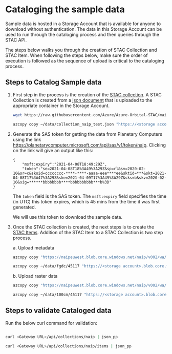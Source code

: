 # Cataloging the sample data

Sample data is hosted in a Storage Account that is available for anyone to download without authentication. The data in this Storage Account can be used to run through the cataloging process and then queries through the STAC API.

The steps below walks you through the creation of STAC Collection and STAC Item. When following the steps below, make sure the order of execution is followed as the sequence of upload is critical to the cataloging process.

## Steps to Catalog Sample data

1. First step in the process is the creation of the [STAC collection](https://github.com/radiantearth/stac-spec/blob/master/collection-spec/collection-spec.md). A STAC Collection is created from a [json document](../deploy/sample-data/collection_naip_test.json) that is uploaded to the appropriate container in the Storage Account.


    ```bash
    wget https://raw.githubusercontent.com/Azure/Azure-Orbital-STAC/main/deploy/sample-data/collection_naip_test.json -P ~/data/collection_naip_test.json
    ```

    ```bash
    azcopy copy ~/data/collection_naip_test.json "https://<storage account>.blob.core.windows.net/staccollection/collection_naip_test.json?<SAS-token>" --recursive=true
    ```

2. Generate the SAS token for getting the data from Planetary Computers using the link https://planetarycomputer.microsoft.com/api/sas/v1/token/naip. Clicking on the link will give an output like this:

    ```
    {
        "msft:expiry":"2021-04-08T18:49:29Z",
        "token":"se=2021-04-08T18%3A49%3A29Z&sp=rl&sv=2020-02-10&sr=c&skoid=cccccccc-****-****-aaaa-eee****ee&sktid=***&skt=2021-04-08T17%3A47%3A29Z&ske=2021-04-09T17%3A49%3A29Z&sks=b&skv=2020-02-10&sig=******bbbbbbbb****bbbbbbbbbb***b%3D"
    }
    ```
    The `token` field is the SAS token. The `msft:expiry` field specifies the time (in UTC) this token expires, which is 45 mins from the time it was first generated.

    We will use this token to download the sample data.


3. Once the STAC collection is created, the next steps is to create the [STAC Items](https://github.com/radiantearth/stac-spec/blob/master/item-spec/item-spec.md). Addition of the STAC Item to a STAC Collection is two step process.

    a. Upload metadata
 
    ```bash
    azcopy copy "https://naipeuwest.blob.core.windows.net/naip/v002/wa/2015/wa_fgdc_2015/45117?<token-obtained-in-step-2>" ~/data/fgdc/ --recursive=true
    ```

    ```bash
    azcopy copy ~/data/fgdc/45117 "https://<storage account>.blob.core.windows.net/stacify/v002/wa/2015/wa_fgdc_2015?<SAS-token>" --recursive=true
    ```

    b. Upload raster data

    ```bash
    azcopy copy "https://naipeuwest.blob.core.windows.net/naip/v002/wa/2015/wa_100cm_2015/45117?<token-obtained-in-step-2>" ~/data/100cm/ --recursive=true
    ```

    ```bash
    azcopy copy ~/data/100cm/45117 "https://<storage account>.blob.core.windows.net/stacify/v002/wa/2015/wa_100cm_2015?<SAS-token>" --recursive=true
    ```

## Steps to validate Cataloged data


Run the below curl command for validation:
    
```bash

curl <Gateway URL>/api/collections/naip | json_pp

curl <Gateway URL>/api/collections/naip/items | json_pp

```